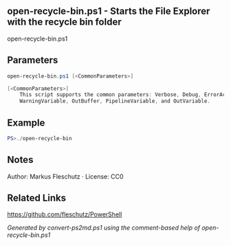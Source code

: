 ## open-recycle-bin.ps1 - Starts the File Explorer with the recycle bin folder

open-recycle-bin.ps1

## Parameters
```powershell
open-recycle-bin.ps1 [<CommonParameters>]

[<CommonParameters>]
    This script supports the common parameters: Verbose, Debug, ErrorAction, ErrorVariable, WarningAction, 
    WarningVariable, OutBuffer, PipelineVariable, and OutVariable.
```

## Example
```powershell
PS>./open-recycle-bin
```

## Notes
Author: Markus Fleschutz · License: CC0

## Related Links
https://github.com/fleschutz/PowerShell

*Generated by convert-ps2md.ps1 using the comment-based help of open-recycle-bin.ps1*
